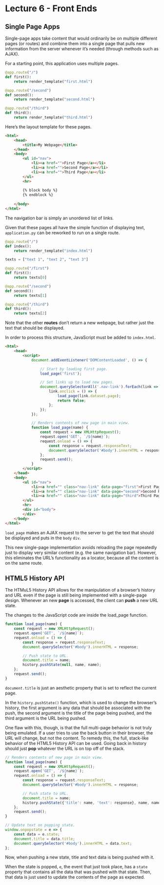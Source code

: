 # Lecture 6 - Front Ends

## Single Page Apps
Single-page apps take content that would ordinarily be on multiple different pages (or routes) and combine them into a single page that pulls new information from the server whenever it’s needed (through methods such as AJAX).

For a starting point, this application uses multiple pages.

```py
@app.route("/")
def first():
    return render_template("first.html")

@app.route("/second")
def second():
    return render_template("second.html")

@app.route("/third")
def third():
    return render_template("third.html")
```

Here’s the layout template for these pages.

```html
<html>
    <head>
        <title>My Webpage</title>
    </head>
    <body>
        <ul id="nav">
            <li><a href="">First Page</a></li>
            <li><a href="">Second Page</a></li>
            <li><a href="">Third Page</a></li>
        </ul>
        <hr>
        
        {% block body %}
        {% endblock %}
        
    </body>
</html>
```

The navigation bar is simply an unordered list of links.

Given that these pages all have the simple function of displaying text, `application.py` can be reworked to run on a single route.

```py
@app.route("/")
def index():
    return render_template("index.html")

texts = ["text 1", "text 2", "text 3"]

@app.route("/first")
def first():
    return texts[0]

@app.route("/second")
def second():
    return texts[1]

@app.route("/third")
def third():
    return texts[2]
```

Note that the other **routes** don’t return a new webpage, but rather just the text that should be displayed.

In order to process this structure, JavaScript must be added to `index.html`.

```html
<html>
    <head>
        <script>
            document.addEventListener('DOMContentLoaded', () => {

                // Start by loading first page.
                load_page('first');

                // Set links up to load new pages.
                document.querySelectorAll('.nav-link').forEach(link => {
                    link.onclick = () => {
                        load_page(link.dataset.page);
                        return false;
                    };
                });
            });

            // Renders contents of new page in main view.
            function load_page(name) {
                const request = new XMLHttpRequest();
                request.open('GET', `/${name}`);
                request.onload = () => {
                    const response = request.responseText;
                    document.querySelector('#body').innerHTML = response;
                };
                request.send();
            }
        </script>
    </head>
    <body>
        <ul id="nav">
            <li><a href="" class="nav-link" data-page="first">First Page</a></li>
            <li><a href="" class="nav-link" data-page="second">Second Page</a></li>
            <li><a href="" class="nav-link" data-page="third">Third Page</a></li>
        </ul>
        <hr>
        <div id="body">
        </div>
    </body>
</html>
```

`load_page` makes an AJAX request to the server to get the text that should be displayed and puts in the `body` `div`.

This new single-page implementation avoids reloading the page repeatedly just to display very similar content (e.g. the same navigation bar). However, this eliminates the URL’s functionality as a locator, because all the content is on the same route.

## HTML5 History API
The HTMuL5 History API allows for the manipulation of a browser’s history and URL even if the page is still being implemented with a single-page design. Whenever an new **page** is accessed, the client can **push** a new URL state.

The changes to the JavaScript code are inside the load_page function.

```js
function load_page(name) {
    const request = new XMLHttpRequest();
    request.open('GET', `/${name}`);
    request.onload = () => {
        const response = request.responseText;
        document.querySelector('#body').innerHTML = response;

        // Push state to URL.
        document.title = name;
        history.pushState(null, name, name);
    };
    request.send();
}
```

`document.title` is just an aesthetic property that is set to reflect the current page.

In the `history.pushState()` function, which is used to change the browser’s history, the first argument is any data that should be associated with the push, the second argument is the title of the page being pushed, and the third argument is the URL being pushed.

One flaw with this, though, is that the full multi-page behavior is not truly being emulated. If a user tries to use the back button in their browser, the URL will change, but not the content. To remedy this, the full, stack-like behavior of the HTML5 History API can be used. Going back in history should just **pop** whatever the URL is on top off of the stack.

```js
// Renders contents of new page in main view.
function load_page(name) {
    const request = new XMLHttpRequest();
    request.open('GET', `/${name}`);
    request.onload = () => {
        const response = request.responseText;
        document.querySelector('#body').innerHTML = response;

        // Push state to URL.
        document.title = name;
        history.pushState({'title': name, 'text': response}, name, name);
    };
    request.send();
}

// Update text on popping state.
window.onpopstate = e => {
    const data = e.state;
    document.title = data.title;
    document.querySelector('#body').innerHTML = data.text;
};
```

Now, when pushing a new state, title and text data is being pushed with it.

When the state is popped, `e`, the event that just took place, has a `state` property that contains all the data that was pushed with that state. Then, that data is just used to update the contents of the page as expected.